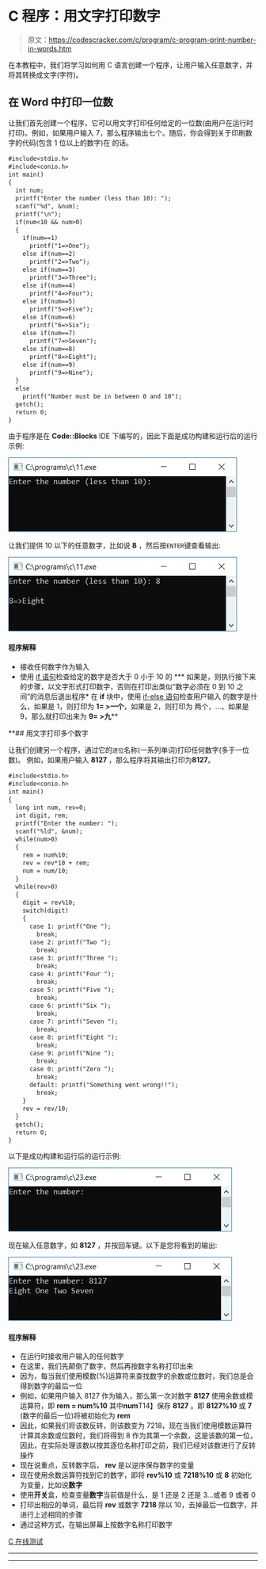 # C 程序：用文字打印数字

> 原文：<https://codescracker.com/c/program/c-program-print-number-in-words.htm>

在本教程中，我们将学习如何用 C 语言创建一个程序，让用户输入任意数字，并将其转换成文字(字符)。

## 在 Word 中打印一位数

让我们首先创建一个程序，它可以用文字打印任何给定的一位数(由用户在运行时打印)。例如，如果用户输入 7，那么程序输出七个。随后，你会得到关于印刷数字的代码(包含 1 位以上的数字)在 的话。

```
#include<stdio.h>
#include<conio.h>
int main()
{
  int num;
  printf("Enter the number (less than 10): ");
  scanf("%d", &num);
  printf("\n");
  if(num<10 && num>0)
  {
    if(num==1)
      printf("1=>One");
    else if(num==2)
      printf("2=>Two");
    else if(num==3)
      printf("3=>Three");
    else if(num==4)
      printf("4=>Four");
    else if(num==5)
      printf("5=>Five");
    else if(num==6)
      printf("6=>Six");
    else if(num==7)
      printf("7=>Seven");
    else if(num==8)
      printf("8=>Eight");
    else if(num==9)
      printf("9=>Nine");
  }
  else
    printf("Number must be in between 0 and 10");
  getch();
  return 0;
}
```

由于程序是在 **Code::Blocks** IDE 下编写的，因此下面是成功构建和运行后的运行示例:

![print number in words c](img/e3f11106adb1386491bd903a295e3ccf.png)

让我们提供 10 以下的任意数字，比如说 **8** ，然后按`ENTER`键查看输出:

![number in words under 10 c](img/74db035a75185697fa8d9b6ae14a39ca.png)

#### 程序解释

*   接收任何数字作为输入
*   使用 [if 语句](/c/c-if-statement.htm)检查给定的数字是否大于 0 小于 10 的
***   如果是，则执行接下来的步骤，以文字形式打印数字，否则在打印出类似“数字必须在 0 到 10 之间”的消息后退出程序*   在 **if** 块中，使用 [if-else 语句](/c/c-if-statement.htm)检查用户输入 的数字是什么，如果是 1，则打印为 **1= >一个**，如果是 2，则打印为 两个，...，如果是 9，那么就打印出来为 **9= >九****

 **## 用文字打印多个数字

让我们创建另一个程序，通过它的<small>逐位</small>名称(一系列单词)打印任何数字(多于一位数)。 例如，如果用户输入 **8127** ，那么程序将其输出打印为**8127**。

```
#include<stdio.h>
#include<conio.h>
int main()
{
  long int num, rev=0;
  int digit, rem;
  printf("Enter the number: ");
  scanf("%ld", &num);
  while(num>0)
  {
    rem = num%10;
    rev = rev*10 + rem;
    num = num/10;
  }
  while(rev>0)
  {
    digit = rev%10;
    switch(digit)
    {
      case 1: printf("One ");
        break;
      case 2: printf("Two ");
        break;
      case 3: printf("Three ");
        break;
      case 4: printf("Four ");
        break;
      case 5: printf("Five ");
        break;
      case 6: printf("Six ");
        break;
      case 7: printf("Seven ");
        break;
      case 8: printf("Eight ");
        break;
      case 9: printf("Nine ");
        break;
      case 0: printf("Zero ");
        break;
      default: printf("Something went wrong!!");
        break;
    }
    rev = rev/10;
  }
  getch();
  return 0;
}
```

以下是成功构建和运行后的运行示例:

![c program print number in words](img/cc02c4ccc224fed0922dce09ac8de6e4.png)

现在输入任意数字，如 **8127** ，并按回车键。以下是您将看到的输出:

![print number in words c program](img/b633322708a36aa91ee044a890f225f2.png)

#### 程序解释

*   在运行时接收用户输入的任何数字
*   在这里，我们先颠倒了数字，然后再按数字名称打印出来
*   因为，每当我们使用模数(%)运算符来查找数字的余数或位数时，我们总是会得到数字的最后一位
*   例如，如果用户输入 8127 作为输入，那么第一次对数字 **8127** 使用余数或模运算符，即 **rem = num%10** 其中**num**T14】保存 **8127** 。即 **8127%10** 或 **7** (数字的最后一位)将被初始化为 **rem**
*   因此，如果我们将该数反转，则该数变为 7218，现在当我们使用模数运算符计算其余数或位数时，我们将得到 8 作为其第一个余数，这是该数的第一位，因此，在实际处理该数以按其逐位名称打印之前，我们已经对该数进行了反转操作
*   现在说重点，反转数字后， **rev** 是以逆序保存数字的变量
*   现在使用余数运算符找到它的数字，即将 **rev%10** 或 **7218%10** 或 **8** 初始化为变量，比如说**数字**
*   使用**开关**盒，检查变量**数字**当前值是什么，是 1 还是 2 还是 3...或者 9 或者 0
*   打印出相应的单词，最后将 **rev** 或数字 **7218** 除以 10，去掉最后一位数字，并进行上述相同的步骤
*   通过这种方式，在输出屏幕上按数字名称打印数字

[C 在线测试](/exam/showtest.php?subid=2)

* * *

* * ***